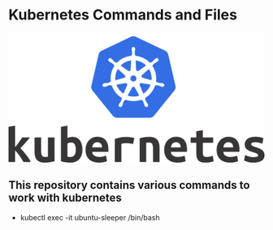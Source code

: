 # Kubernetes Commands and Files

<img src="images/kube.png">


## This repository contains various commands to work with kubernetes


- kubectl exec -it ubuntu-sleeper  /bin/bash



